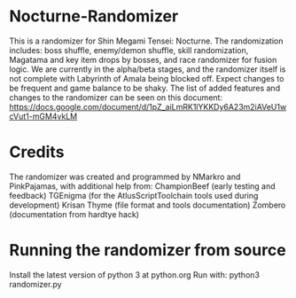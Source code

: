 # Nocturne-Randomizer
This is a randomizer for Shin Megami Tensei: Nocturne.
The randomization includes: boss shuffle, enemy/demon shuffle, skill randomization, Magatama and key item drops by bosses, and race randomizer for fusion logic.
We are currently in the alpha/beta stages, and the randomizer itself is not complete with Labyrinth of Amala being blocked off. Expect changes to be frequent and game balance to be shaky.
The list of added features and changes to the randomizer can be seen on this document: https://docs.google.com/document/d/1pZ_aiLmRK1lYKKDy6A23m2iAVeU1wcVut1-mGM4vkLM
# Credits
The randomizer was created and programmed by NMarkro and PinkPajamas, with additional help from:
ChampionBeef (early testing and feedback)
TGEnigma (for the AtlusScriptToolchain tools used during development)
Krisan Thyme (file format and tools documentation)
Zombero (documentation from hardtye hack)
# Running the randomizer from source
Install the latest version of python 3 at python.org
Run with: python3 randomizer.py
